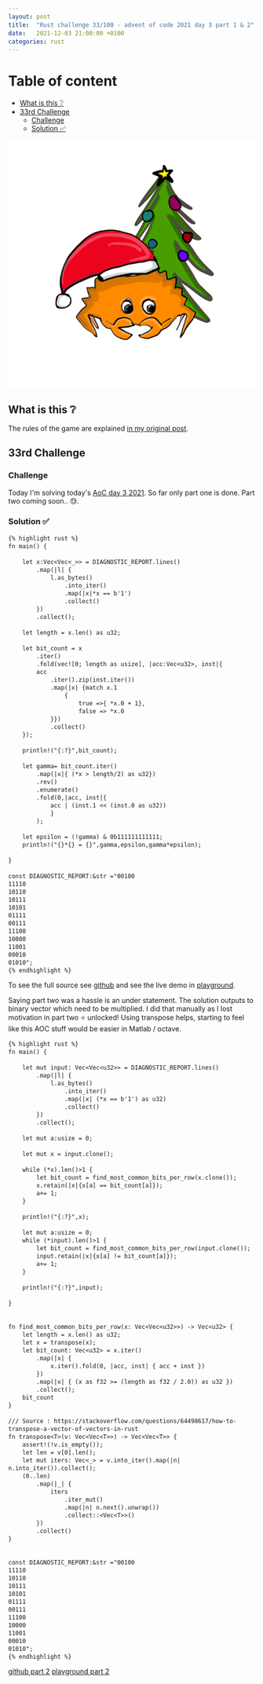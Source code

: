 ```yaml
---
layout: post
title:  "Rust challenge 33/100 - advent of code 2021 day 3 part 1 & 2"
date:   2021-12-03 21:00:00 +0100
categories: rust
---
```



#  Table of content
<!-- MarkdownTOC autolink="true" -->

- [What is this :grey_question:](#what-is-this-grey_question)
- [33rd Challenge](#33rd-challenge)
	- [Challenge](#challenge)
	- [Solution :white_check_mark:](#solution-white_check_mark)

<!-- /MarkdownTOC -->
![](/assets/img/aoc.png)
## What is this :grey_question: 

The rules of the game are explained [in my original post](https://maebli.github.io/rust/2021/10/18/100rust.html). 

## 33rd Challenge
### Challenge

Today I'm solving today's [AoC day 3 2021](https://adventofcode.com/2021/day/3). So far only part one is done. Part two coming soon.. :sweat:.


### Solution :white_check_mark:

	{% highlight rust %}
	fn main() {

	    let x:Vec<Vec<_>> = DIAGNOSTIC_REPORT.lines()
	        .map(|l| {
	            l.as_bytes()
	                .into_iter()
	                .map(|x|*x == b'1')
	                .collect()
	        })
	        .collect();

	    let length = x.len() as u32;

	    let bit_count = x
	        .iter()
	        .fold(vec![0; length as usize], |acc:Vec<u32>, inst|{
	        acc
	            .iter().zip(inst.iter())
	            .map(|x| {match x.1
	                {
	                    true =>{ *x.0 + 1},
	                    false => *x.0
	            }})
	            .collect()
	    });

	    println!("{:?}",bit_count);

	    let gamma= bit_count.iter()
	        .map(|x|{ (*x > length/2) as u32})
	        .rev()
	        .enumerate()
	        .fold(0,|acc, inst|{
	            acc | (inst.1 << (inst.0 as u32))
	            }
	        );

	    let epsilon = (!gamma) & 0b111111111111;
	    println!("{}*{} = {}",gamma,epsilon,gamma*epsilon);

	}

	const DIAGNOSTIC_REPORT:&str ="00100
	11110
	10110
	10111
	10101
	01111
	00111
	11100
	10000
	11001
	00010
	01010";
	{% endhighlight %}


To see the full source see [github](https://github.com/maebli/100rustsnippets/tree/master/aoc-2021-day3) and see the live demo in [playground](https://play.rust-lang.org/?version=stable&edition=2021&gist=1843da9bd20744f2ef94f8bd5cee0f61). 


Saying part two was a hassle is an under statement. The solution outputs to binary vector which need to be multiplied. I did that manually as I lost motivation in part two :star: unlocked!
Using transpose helps, starting to feel like this AOC stuff would be easier in Matlab / octave. 

	{% highlight rust %}
	fn main() {

	    let mut input: Vec<Vec<u32>> = DIAGNOSTIC_REPORT.lines()
	        .map(|l| {
	            l.as_bytes()
	                .into_iter()
	                .map(|x| (*x == b'1') as u32)
	                .collect()
	        })
	        .collect();

	    let mut a:usize = 0;

	    let mut x = input.clone();

	    while (*x).len()>1 {
	        let bit_count = find_most_common_bits_per_row(x.clone());
	        x.retain(|x|{x[a] == bit_count[a]});
	        a+= 1;
	    }

	    println!("{:?}",x);

	    let mut a:usize = 0;
	    while (*input).len()>1 {
	        let bit_count = find_most_common_bits_per_row(input.clone());
	        input.retain(|x|{x[a] != bit_count[a]});
	        a+= 1;
	    }

	    println!("{:?}",input);

	}


	fn find_most_common_bits_per_row(x: Vec<Vec<u32>>) -> Vec<u32> {
	    let length = x.len() as u32;
	    let x = transpose(x);
	    let bit_count: Vec<u32> = x.iter()
	        .map(|x| {
	            x.iter().fold(0, |acc, inst| { acc + inst })
	        })
	        .map(|x| { (x as f32 >= (length as f32 / 2.0)) as u32 })
	        .collect();
	    bit_count
	}

	/// Source : https://stackoverflow.com/questions/64498617/how-to-transpose-a-vector-of-vectors-in-rust
	fn transpose<T>(v: Vec<Vec<T>>) -> Vec<Vec<T>> {
	    assert!(!v.is_empty());
	    let len = v[0].len();
	    let mut iters: Vec<_> = v.into_iter().map(|n| n.into_iter()).collect();
	    (0..len)
	        .map(|_| {
	            iters
	                .iter_mut()
	                .map(|n| n.next().unwrap())
	                .collect::<Vec<T>>()
	        })
	        .collect()
	}


	const DIAGNOSTIC_REPORT:&str ="00100
	11110
	10110
	10111
	10101
	01111
	00111
	11100
	10000
	11001
	00010
	01010";
	{% endhighlight %}

[github part 2](https://github.com/maebli/100rustsnippets/tree/master/aoc-2021-day3-part2)
[playground part 2](https://play.rust-lang.org/?version=stable&edition=2021&gist=2525d7a7193eba078b0a6672020ce4e3)


